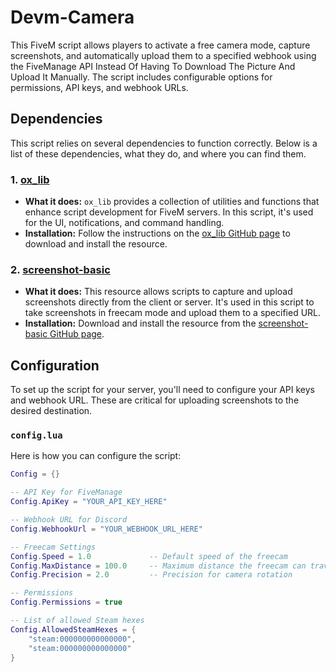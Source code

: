 # Devm-Camera
This FiveM script allows players to activate a free camera mode, capture screenshots, and automatically upload them to a specified webhook using the FiveManage API Instead Of Having To Download The Picture And Upload It Manually. The script includes configurable options for permissions, API keys, and webhook URLs.

## Dependencies

This script relies on several dependencies to function correctly. Below is a list of these dependencies, what they do, and where you can find them.

### 1. **[ox_lib](https://github.com/overextended/ox_lib)**
   - **What it does:** `ox_lib` provides a collection of utilities and functions that enhance script development for FiveM servers. In this script, it's used for the UI, notifications, and command handling.
   - **Installation:** Follow the instructions on the [ox_lib GitHub page](https://github.com/overextended/ox_lib) to download and install the resource.

### 2. **[screenshot-basic](https://github.com/citizenfx/screenshot-basic)**
   - **What it does:** This resource allows scripts to capture and upload screenshots directly from the client or server. It's used in this script to take screenshots in freecam mode and upload them to a specified URL.
   - **Installation:** Download and install the resource from the [screenshot-basic GitHub page](https://github.com/citizenfx/screenshot-basic).

## Configuration

To set up the script for your server, you'll need to configure your API keys and webhook URL. These are critical for uploading screenshots to the desired destination.

### **`config.lua`**

Here is how you can configure the script:

```lua
Config = {}

-- API Key for FiveManage
Config.ApiKey = "YOUR_API_KEY_HERE"

-- Webhook URL for Discord
Config.WebhookUrl = "YOUR_WEBHOOK_URL_HERE"

-- Freecam Settings
Config.Speed = 1.0             -- Default speed of the freecam
Config.MaxDistance = 100.0     -- Maximum distance the freecam can travel
Config.Precision = 2.0         -- Precision for camera rotation

-- Permissions
Config.Permissions = true

-- List of allowed Steam hexes
Config.AllowedSteamHexes = {
    "steam:000000000000000",
    "steam:000000000000000"
}
```